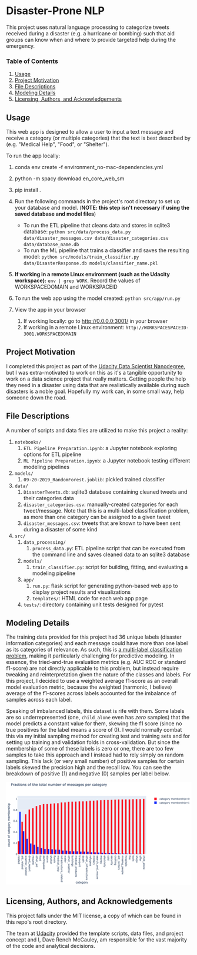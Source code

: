 # Disaster-Prone NLP

This project uses natural language processing to categorize tweets received during a disaster (e.g. a hurricane or bombing) such that aid groups can know when and where to provide targeted help during the emergency.


### Table of Contents
1. [Usage](#usage)
2. [Project Motivation](#motivation)
3. [File Descriptions](#files)
4. [Modeling Details](#model)
4. [Licensing, Authors, and Acknowledgements](#licensing)

## Usage <a name="usage"></a>

This web app is designed to allow a user to input a text message and receive a category (or multiple categories) that the text is best described by (e.g. "Medical Help", "Food", or "Shelter").

To run the app locally:

1. conda env create -f environment_no-mac-dependencies.yml
2. python -m spacy download en_core_web_sm
3. pip install .
4. Run the following commands in the project's root directory to set up your database and model. (**NOTE: this step isn't necessary if using the saved database and model files**)

    - To run the ETL pipeline that cleans data and stores in sqlite3 database:
        `python src/data/process_data.py data/disaster_messages.csv data/disaster_categories.csv data/database_name.db`
    - To run the ML pipeline that trains a classifier and saves the resulting model:
        `python src/models/train_classifier.py data/DisasterResponse.db models/classifier_name.pkl`

5. **If working in a remote Linux environment (such as the Udacity workspace):** `env | grep WORK`. Record the values of WORKSPACEDOMAIN and WORKSPACEID
6. To run the web app using the model created: `python src/app/run.py`
7. View the app in your browser
    1. If working locally: go to http://0.0.0.0:3001/ in your browser
    2. If working in a remote Linux environment: `http://WORKSPACESPACEID-3001.WORKSPACEDOMAIN`


## Project Motivation <a name="motivation"></a>

I completed this project as part of the [Udacity Data Scientist Nanodegree](https://www.udacity.com/course/data-scientist-nanodegree--nd025), but I was extra-motivated to work on this as it's a tangible opportunity to work on a data science project that really matters. Getting people the help they need in a disaster using data that are realistically available during such disasters is a noble goal. Hopefully my work can, in some small way, help someone down the road.


## File Descriptions <a name="files"></a>

A number of scripts and data files are utilized to make this project a reality:

1. `notebooks/`
	1. `ETL Pipeline Preparation.ipynb`: a Jupyter notebook exploring options for ETL pipeline
	2. `ML Pipeline Preparation.ipynb`: a Jupyter notebook testing different modeling pipelines
2. `models/`
    1. `09-20-2019_RandomForest.joblib`: pickled trained classifier
3. `data/`
    1. `DisasterTweets.db`: sqlite3 database containing cleaned tweets and their categories data
    2. `disaster_categories.csv`: manually-created categories for each tweet/message. Note that this is a multi-label classification problem, as more than one category can be assigned to a given tweet
    3. `disaster_messages.csv`: tweets that are known to have been sent during a disaster of some kind
2. `src/`
    1. `data_processing/`
        1. `process_data.py`: ETL pipeline script that can be executed from the command line and saves cleaned data to an sqlite3 database        
    2. `models/`
        1. `train_classifier.py`: script for building, fitting, and evaluating a modeling pipeline
    3. `app/`
        1. `run.py`: flask script for generating python-based web app to display project results and visualizations
        2. `templates/`: HTML code for each web app page
    4. `tests/`: directory containing unit tests designed for pytest
		

## Modeling Details <a name="model"></a>

The training data provided for this project had 36 unique labels (disaster information categories) and each message could have more than one label as its categories of relevance. As such, this is [a multi-label classification problem](https://en.wikipedia.org/wiki/Multi-label_classification), making it particularly challenging for predictive modeling. In essence, the tried-and-true evaluation metrics (e.g. AUC ROC or standard f1-score) are not directly applicable to this problem, but instead require tweaking and reinterpretation given the nature of the classes and labels. For this project, I decided to use a weighted average f1-score as an overall model evaluation metric, because the weighted (harmonic, I believe) average of the f1-scores across labels accounted for the imbalance of samples across each label.

Speaking of imbalanced labels, this dataset is rife with them. Some labels are so underrepresented (one, `child_alone` even has *zero* samples) that the model predicts a constant value for them, skewing the f1 score (since no true positives for the label means a score of 0). I would normally combat this via my initial sampling method for creating test and training sets and for setting up training and validation folds in cross-validation. But since the membership of some of these labels is zero or one, there are too few samples to take this approach and I instead had to rely simply on random sampling. This lack (or very small number) of positive samples for certain labels skewed the precision high and the recall low. You can see the breakdown of positive (1) and negative (0) samples per label below.

![alt text](category_membership.png "Fractions of samples belonging to each category")

## Licensing, Authors, and Acknowledgements <a name="licensing"></a>

This project falls under the MIT license, a copy of which can be found in this repo's root directory. 

The team at [Udacity](https://www.udacity.com/) provided the template scripts, data files, and project concept and I, Dave Rench McCauley, am responsible for the vast majority of the code and analytical decisions.